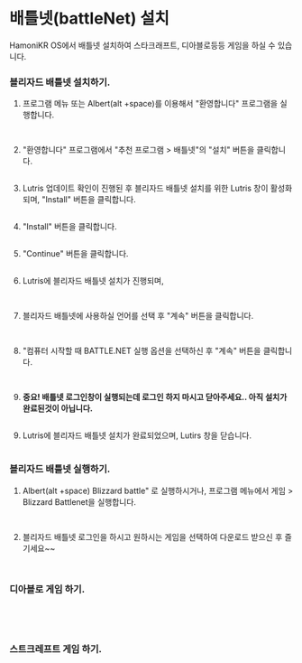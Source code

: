 # 배틀넷(battleNet) 설치

HamoniKR OS에서 배틀넷 설치하여 스타크래프트, 디아블로등등 게임을 하실 수 있습니다.



### 블리자드 배틀넷 설치하기.

1. 프로그램 메뉴 또는 Albert(alt +space)를 이용해서 "환영합니다" 프로그램을 실행합니다.&#x20;

<div>

<figure><img src="../../.gitbook/assets/VirtualBox_liqq_25_10_2023_12_40_19.png" alt=""><figcaption></figcaption></figure>

 

<figure><img src="../../.gitbook/assets/VirtualBox_liqq_25_10_2023_12_40_52.png" alt=""><figcaption></figcaption></figure>

</div>

2. "환영합니다" 프로그램에서 "추천 프로그램 > 배틀넷"의 "설치" 버튼을 클릭합니다.&#x20;

<figure><img src="../../.gitbook/assets/image (43).png" alt=""><figcaption></figcaption></figure>



3. Lutris 업데이트 확인이 진행된 후 블리자드 배틀넷 설치를 위한 Lutris 창이 활성화되며, "Install" 버튼을 클릭합니다.&#x20;

<figure><img src="../../.gitbook/assets/image (48).png" alt=""><figcaption></figcaption></figure>

4. "Install" 버튼을 클릭합니다.

<figure><img src="../../.gitbook/assets/1 (10).png" alt=""><figcaption></figcaption></figure>

5. "Continue" 버튼을 클릭합니다.

<figure><img src="../../.gitbook/assets/2 (2).png" alt=""><figcaption></figcaption></figure>

6. Lutris에 블리자드 배틀넷 설치가 진행되며,&#x20;

<div>

<figure><img src="../../.gitbook/assets/3 (3).png" alt=""><figcaption></figcaption></figure>

 

<figure><img src="../../.gitbook/assets/5 (5).png" alt=""><figcaption></figcaption></figure>

</div>

7. 블리자드 배틀넷에 사용하실 언어를 선택 후 "계속" 버튼을 클릭합니다.

<div>

<figure><img src="../../.gitbook/assets/6 (5).png" alt=""><figcaption></figcaption></figure>

 

<figure><img src="../../.gitbook/assets/7 (1).png" alt=""><figcaption></figcaption></figure>

</div>

8. "컴퓨터 시작할 때 BATTLE.NET 실행 옵션을 선택하신 후 "계속" 버튼을 클릭합니다.

<div>

<figure><img src="../../.gitbook/assets/8 (3).png" alt=""><figcaption></figcaption></figure>

 

<figure><img src="../../.gitbook/assets/9 (1).png" alt=""><figcaption></figcaption></figure>

</div>

9. **중요! 배틀넷 로그인창이 실행되는데 로그인 하지 마시고 닫아주세요.. 아직 설치가 완료된것이 아닙니다.**

<figure><img src="../../.gitbook/assets/image (50).png" alt=""><figcaption></figcaption></figure>

9. Lutris에 블리자드 배틀넷 설치가 완료되었으며, Lutirs 창을 닫습니다.&#x20;

<figure><img src="../../.gitbook/assets/13.png" alt=""><figcaption></figcaption></figure>





### 블리자드 배틀넷 실행하기.



1. Albert(alt +space) Blizzard battle" 로 실행하시거나, 프로그램 메뉴에서 게임 > Blizzard Battlenet을 실행합니다.&#x20;

<div>

<figure><img src="../../.gitbook/assets/스크린샷, 2023-10-26 11-29-33 (1).png" alt=""><figcaption></figcaption></figure>

 

<figure><img src="../../.gitbook/assets/스크린샷, 2023-10-26 11-31-01.png" alt=""><figcaption></figcaption></figure>

</div>

2. 블리자드 배틀넷 로그인을 하시고 원하시는 게임을 선택하여 다운로드 받으신 후 즐기세요\~\~

<div>

<figure><img src="../../.gitbook/assets/b1 (1).png" alt=""><figcaption></figcaption></figure>

 

<figure><img src="../../.gitbook/assets/b2.png" alt=""><figcaption></figcaption></figure>

</div>





### 디아블로 게임 하기.

<div>

<figure><img src="../../.gitbook/assets/14.png" alt=""><figcaption></figcaption></figure>

 

<figure><img src="../../.gitbook/assets/15.png" alt=""><figcaption></figcaption></figure>

</div>

<figure><img src="../../.gitbook/assets/r1 (1).png" alt=""><figcaption></figcaption></figure>

<figure><img src="../../.gitbook/assets/r2 (1).png" alt=""><figcaption></figcaption></figure>

### 스트크레프트 게임 하기.

<div>

<figure><img src="../../.gitbook/assets/q2 (1).png" alt=""><figcaption></figcaption></figure>

 

<figure><img src="../../.gitbook/assets/q3 (1).png" alt=""><figcaption></figcaption></figure>

</div>

<figure><img src="../../.gitbook/assets/w1.png" alt=""><figcaption></figcaption></figure>

<figure><img src="../../.gitbook/assets/w2.png" alt=""><figcaption></figcaption></figure>



